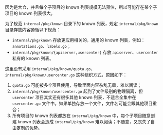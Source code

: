 因为是大仓，并且每个子项目的 known 列表规模无法预估，所以可能存在某个子项目的 known 列表很大。

为了规范 `internal/pkg/known` 目录下的 known 列表，规定 `internal/pkg/known` 目录存放内容遵循以下规范：

- `internal/pkg/known` 存放更应用相关的，通用的 known 列表，例如：`annotations.go`、`labels.go`；
- `internal/pkg/known/{apiserver,usercenter}` 存放 `apiserver`、`usercenter` 私有的 known 列表。



这里没有采用 `internal/pkg/known/quota.go`、`internal/pkg/known/usercenter.go` 这种组织方式，原因如下：
1. `quota.go` 可能被多个项目使用，导致里面内容杂乱无章，难以阅读；
2. `internal/pkg/known/usercenter.go` 起到了文件级别的物理隔离，但 `usercenter` 项目其实还有很多其他 known 列表，不适合全集中在 `usercenter.go` 文件中。如果单独存放一个文件，文件名可能会跟其他项目重合；
3. 所有项目的 known 列表都放在 `internal/pkg/known` 中，每个子项目随意创建 known 列表会造成 `internal/pkg/known` 难以阅读；不随意，又丧失了自由定制的优势。

